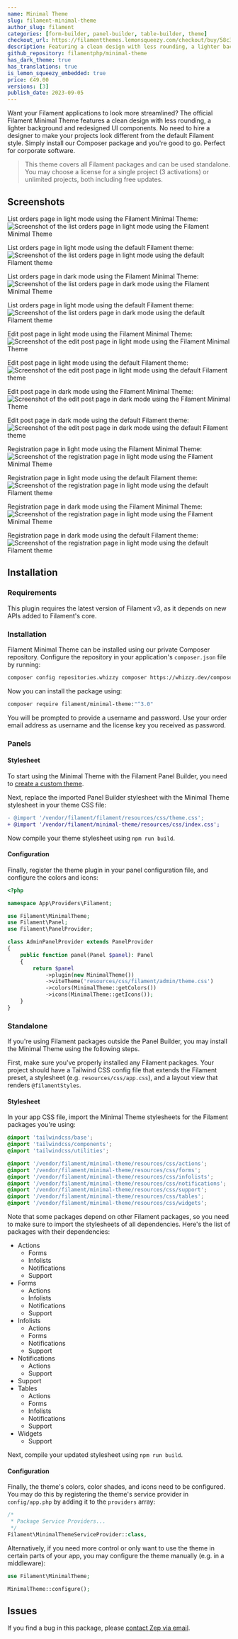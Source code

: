 ```yaml
---
name: Minimal Theme
slug: filament-minimal-theme
author_slug: filament
categories: [form-builder, panel-builder, table-builder, theme]
checkout_url: https://filamentthemes.lemonsqueezy.com/checkout/buy/58c32592-f76a-4685-aba2-65487cbcd3cc?embed=1&logo=0
description: Featuring a clean design with less rounding, a lighter background and redesigned UI components.
github_repository: filamentphp/minimal-theme
has_dark_theme: true
has_translations: true
is_lemon_squeezy_embedded: true
price: €49.00
versions: [3]
publish_date: 2023-09-05
---
```


Want your Filament applications to look more streamlined? The official Filament Minimal Theme features a clean design with less rounding, a lighter background and redesigned UI components. No need to hire a designer to make your projects look different from the default Filament style. Simply install our Composer package and you're good to go. Perfect for corporate software.

> This theme covers all Filament packages and can be used standalone. You may choose a license for a single project (3 activations) or unlimited projects, both including free updates.

## Screenshots

List orders page in light mode using the Filament Minimal Theme:
![Screenshot of the list orders page in light mode using the Filament Minimal Theme](/images/content/plugins/images/filament-minimal-theme-screenshot-light-list-orders.webp)

List orders page in light mode using the default Filament theme:
![Screenshot of the list orders page in light mode using the default Filament theme](/images/content/plugins/images/filament-minimal-theme-screenshot-light-list-orders-default.webp)

List orders page in dark mode using the Filament Minimal Theme:
![Screenshot of the list orders page in dark mode using the Filament Minimal Theme](/images/content/plugins/images/filament-minimal-theme-screenshot-dark-list-orders.webp)

List orders page in light mode using the default Filament theme:
![Screenshot of the list orders page in dark mode using the default Filament theme](/images/content/plugins/images/filament-minimal-theme-screenshot-dark-list-orders-default.webp)

Edit post page in light mode using the Filament Minimal Theme:
![Screenshot of the edit post page in light mode using the Filament Minimal Theme](/images/content/plugins/images/filament-minimal-theme-screenshot-light-edit-post.webp)

Edit post page in light mode using the default Filament theme:
![Screenshot of the edit post page in light mode using the default Filament theme](/images/content/plugins/images/filament-minimal-theme-screenshot-light-edit-post-default.webp)

Edit post page in dark mode using the Filament Minimal Theme:
![Screenshot of the edit post page in dark mode using the Filament Minimal Theme](/images/content/plugins/images/filament-minimal-theme-screenshot-dark-edit-post.webp)

Edit post page in dark mode using the default Filament theme:
![Screenshot of the edit post page in dark mode using the default Filament theme](/images/content/plugins/images/filament-minimal-theme-screenshot-dark-edit-post-default.webp)

Registration page in light mode using the Filament Minimal Theme:
![Screenshot of the registration page in light mode using the Filament Minimal Theme](/images/content/plugins/images/filament-minimal-theme-screenshot-light-registration.webp)

Registration page in light mode using the default Filament theme:
![Screenshot of the registration page in light mode using the default Filament theme](/images/content/plugins/images/filament-minimal-theme-screenshot-light-registration-default.webp)

Registration page in dark mode using the Filament Minimal Theme:
![Screenshot of the registration page in light mode using the Filament Minimal Theme](/images/content/plugins/images/filament-minimal-theme-screenshot-dark-registration.webp)

Registration page in dark mode using the default Filament theme:
![Screenshot of the registration page in light mode using the default Filament theme](/images/content/plugins/images/filament-minimal-theme-screenshot-dark-registration-default.webp)

## Installation

### Requirements

This plugin requires the latest version of Filament v3, as it depends on new APIs added to Filament's core.

### Installation

Filament Minimal Theme can be installed using our private Composer repository. Configure the repository in your application's `composer.json` file by running:

```bash
composer config repositories.whizzy composer https://whizzy.dev/composer
```

Now you can install the package using:

```bash
composer require filament/minimal-theme:"^3.0"
```

You will be prompted to provide a username and password. Use your order email address as username and the license key you received as password.

### Panels

#### Stylesheet

To start using the Minimal Theme with the Filament Panel Builder, you need to [create a custom theme](https://filamentphp.com/docs/3.x/panels/themes#creating-a-custom-theme).

Next, replace the imported Panel Builder stylesheet with the Minimal Theme stylesheet in your theme CSS file:

```diff
- @import '/vendor/filament/filament/resources/css/theme.css';
+ @import '/vendor/filament/minimal-theme/resources/css/index.css';
```

Now compile your theme stylesheet using `npm run build`.

#### Configuration

Finally, register the theme plugin in your panel configuration file, and configure the colors and icons:

```php
<?php

namespace App\Providers\Filament;

use Filament\MinimalTheme;
use Filament\Panel;
use Filament\PanelProvider;

class AdminPanelProvider extends PanelProvider
{
    public function panel(Panel $panel): Panel
    {
        return $panel
            ->plugin(new MinimalTheme())
            ->viteTheme('resources/css/filament/admin/theme.css')
            ->colors(MinimalTheme::getColors())
            ->icons(MinimalTheme::getIcons());
    }
}
```

### Standalone

If you're using Filament packages outside the Panel Builder, you may install the Minimal Theme using the following steps.

First, make sure you've properly installed any Filament packages. Your project should have a Tailwind CSS config file that extends the Filament preset, a stylesheet (e.g. `resources/css/app.css`), and a layout view that renders `@filamentStyles`.

#### Stylesheet

In your app CSS file, import the Minimal Theme stylesheets for the Filament packages you're using:

```css
@import 'tailwindcss/base';
@import 'tailwindcss/components';
@import 'tailwindcss/utilities';

@import '/vendor/filament/minimal-theme/resources/css/actions';
@import '/vendor/filament/minimal-theme/resources/css/forms';
@import '/vendor/filament/minimal-theme/resources/css/infolists';
@import '/vendor/filament/minimal-theme/resources/css/notifications';
@import '/vendor/filament/minimal-theme/resources/css/support';
@import '/vendor/filament/minimal-theme/resources/css/tables';
@import '/vendor/filament/minimal-theme/resources/css/widgets';
```

Note that some packages depend on other Filament packages, so you need to make sure to import the stylesheets of all dependencies. Here's the list of packages with their dependencies:

- Actions
    - Forms
    - Infolists
    - Notifications
    - Support
- Forms
    - Actions
    - Infolists
    - Notifications
    - Support
- Infolists
    - Actions
    - Forms
    - Notifications
    - Support
- Notifications
    - Actions
    - Support
- Support
- Tables
    - Actions
    - Forms
    - Infolists
    - Notifications
    - Support
- Widgets
    - Support

Next, compile your updated stylesheet using `npm run build`.

#### Configuration

Finally, the theme's colors, color shades, and icons need to be configured. You may do this by registering the theme's service provider in `config/app.php` by adding it to the `providers` array:

```php
/*
 * Package Service Providers...
 */
Filament\MinimalThemeServiceProvider::class,
```

Alternatively, if you need more control or only want to use the theme in certain parts of your app, you may configure the theme manually (e.g. in a middleware):

```php
use Filament\MinimalTheme;

MinimalTheme::configure();
```

## Issues

If you find a bug in this package, please [contact Zep via email](mailto:zep@whizzy.dev).
